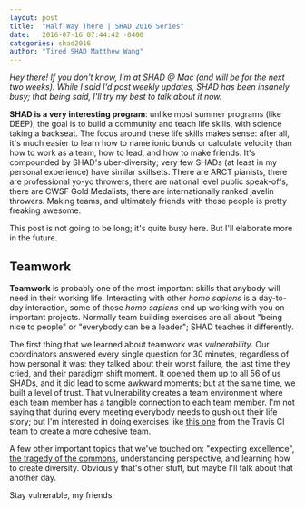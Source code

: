 ```yaml
---
layout: post
title:  "Half Way There | SHAD 2016 Series"
date:   2016-07-16 07:44:42 -0400
categories: shad2016
author: "Tired SHAD Matthew Wang"
---
```


*Hey there! If you don't know, I'm at SHAD @ Mac (and will be for the next two weeks). While I said I'd post weekly updates, SHAD has been insanely busy; that being said, I'll try my best to talk about it now.*

**SHAD is a very interesting program**: unlike most summer programs (like DEEP), the goal is to build a community and teach life skills, with science taking a backseat. The focus around these life skills makes sense: after all, it's much easier to learn how to name ionic bonds or calculate velocity than how to work as a team, how to lead, and how to make friends. It's compounded by SHAD's uber-diversity; very few SHADs (at least in my personal experience) have similar skillsets. There are ARCT pianists, there are professional yo-yo throwers, there are national level public speak-offs, there are CWSF Gold Medalists, there are internationally ranked javelin throwers. Making teams, and ultimately friends with these people is pretty freaking awesome.

This post is not going to be long; it's quite busy here. But I'll elaborate more in the future.

## Teamwork

**Teamwork** is probably one of the most important skills that anybody will need in their working life. Interacting with other *homo sapiens* is a day-to-day interaction, some of those *homo sapiens* end up working with you on important projects. Normally team building exercises are all about "being nice to people" or "everybody can be a leader"; SHAD teaches it differently.

The first thing that we learned about teamwork was *vulnerability*. Our coordinators answered every single question for 30 minutes, regardless of how personal it was: they talked about their worst failure, the last time they cried, and their paradigm shift moment. It opened them up to all 56 of us SHADs, and it did lead to some awkward moments; but at the same time, we built a level of trust. That vulnerability creates a team environment where each team member has a tangible connection to each team member. I'm not saying that during every meeting everybody needs to gush out their life story; but I'm interested in doing exercises like [this one](https://blog.travis-ci.com/2016-06-09-start-meetings-with-personal-checkins) from the Travis CI team to create a more cohesive team.

A few other important topics that we've touched on: "expecting excellence", [the tragedy of the commons](https://en.wikipedia.org/wiki/Tragedy_of_the_commons), understanding perspective, and learning how to create diversity. Obviously that's other stuff, but maybe I'll talk about that another day.

Stay vulnerable, my friends.

